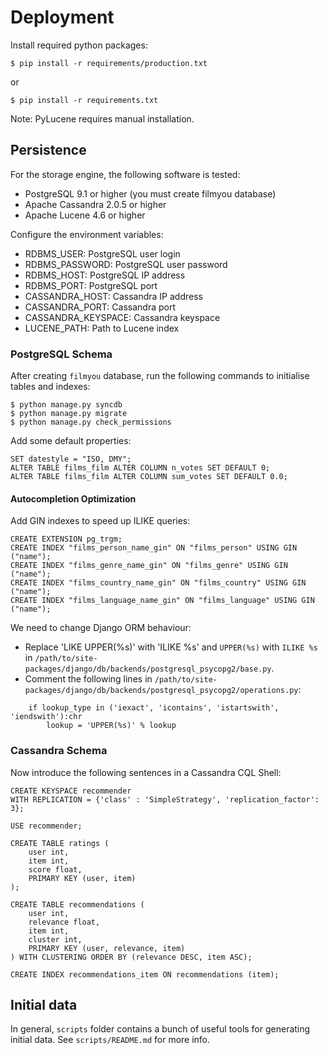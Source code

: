 Deployment
==========

Install required python packages:

```
$ pip install -r requirements/production.txt
```

or

```
$ pip install -r requirements.txt
```

Note: PyLucene requires manual installation.

Persistence
-----------

For the storage engine, the following software is tested:
- PostgreSQL 9.1 or higher (you must create filmyou database)
- Apache Cassandra 2.0.5 or higher
- Apache Lucene 4.6 or higher

Configure the environment variables:
- RDBMS_USER: PostgreSQL user login
- RDBMS_PASSWORD: PostgreSQL user password
- RDBMS_HOST: PostgreSQL IP address
- RDBMS_PORT: PostgreSQL port
- CASSANDRA_HOST: Cassandra IP address
- CASSANDRA_PORT: Cassandra port
- CASSANDRA_KEYSPACE: Cassandra keyspace
- LUCENE_PATH: Path to Lucene index


### PostgreSQL Schema

After creating `filmyou` database, run the following commands to initialise tables and indexes:

```
$ python manage.py syncdb
$ python manage.py migrate
$ python manage.py check_permissions
```

Add some default properties:

```
SET datestyle = "ISO, DMY";
ALTER TABLE films_film ALTER COLUMN n_votes SET DEFAULT 0;
ALTER TABLE films_film ALTER COLUMN sum_votes SET DEFAULT 0.0;
```

#### Autocompletion Optimization

Add GIN indexes to speed up ILIKE queries:

```
CREATE EXTENSION pg_trgm;
CREATE INDEX "films_person_name_gin" ON "films_person" USING GIN ("name");
CREATE INDEX "films_genre_name_gin" ON "films_genre" USING GIN ("name");
CREATE INDEX "films_country_name_gin" ON "films_country" USING GIN ("name");
CREATE INDEX "films_language_name_gin" ON "films_language" USING GIN ("name");
```

We need to change Django ORM behaviour:
- Replace 'LIKE UPPER(%s)' with 'ILIKE %s' and `UPPER(%s)` with `ILIKE %s` in `/path/to/site-packages/django/db/backends/postgresql_psycopg2/base.py`.
- Comment the following lines in `/path/to/site-packages/django/db/backends/postgresql_psycopg2/operations.py`:
```
    if lookup_type in ('iexact', 'icontains', 'istartswith', 'iendswith'):chr
        lookup = 'UPPER(%s)' % lookup
```

### Cassandra Schema

Now introduce the following sentences in a Cassandra CQL Shell:

```
CREATE KEYSPACE recommender
WITH REPLICATION = {'class' : 'SimpleStrategy', 'replication_factor': 3};

USE recommender;

CREATE TABLE ratings (
    user int,
    item int,
    score float,
    PRIMARY KEY (user, item)
);

CREATE TABLE recommendations (
    user int,
    relevance float,
    item int,
    cluster int,
    PRIMARY KEY (user, relevance, item)
) WITH CLUSTERING ORDER BY (relevance DESC, item ASC);

CREATE INDEX recommendations_item ON recommendations (item);
```

Initial data
------------

In general, `scripts` folder contains a bunch of useful tools for generating initial data. See `scripts/README.md` for more info.
